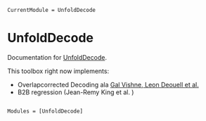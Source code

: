 ```@meta
CurrentModule = UnfoldDecode
```

# UnfoldDecode

<!-- Documentation for [UnfoldDecode](https://github.com/behinger/UnfoldDecode.jl). -->
Documentation for [UnfoldDecode](https://github.com/CXC2001/UnfoldDecode.jl).

This toolbox right now implements:

- Overlapcorrected Decoding ala [Gal Vishne, Leon Deouell et al.](https://doi.org/10.1101/2023.06.28.546397)
- B2B regression (Jean-Remy King et al. )

```@index
```

```@autodocs
Modules = [UnfoldDecode]
```

